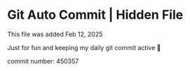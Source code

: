 # Git Auto Commit | Hidden File

This file was added Feb 12, 2025

Just for fun and keeping my daily git commit active 🤪

commit number: 450357
